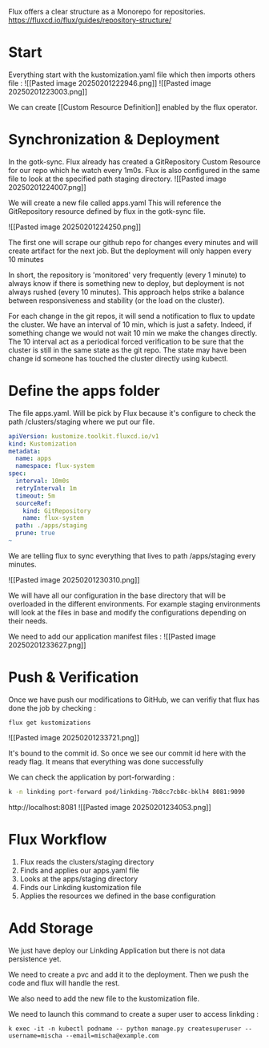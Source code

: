 Flux offers a clear structure as a Monorepo for repositories.
https://fluxcd.io/flux/guides/repository-structure/

# Start
Everything start with the kustomization.yaml file which then imports others file :
![[Pasted image 20250201222946.png]]
![[Pasted image 20250201223003.png]]



We can create [[Custom Resource Definition]] enabled by the flux operator.

# Synchronization & Deployment

In the gotk-sync. Flux already has created a GitRepository Custom Resource for our repo which he watch every 1m0s.
Flux is also configured in the same file to look at the specified path staging directory.
![[Pasted image 20250201224007.png]]

We will create a new file called apps.yaml This will reference the GitRepository resource defined by flux in the gotk-sync file.

![[Pasted image 20250201224250.png]]

The first one will scrape our github repo for changes every minutes and will create artifact for the next job.
But the deployment will only happen every 10 minutes

In short, the repository is 'monitored' very frequently (every 1 minute) to always know if there is something new to deploy, but deployment is not always rushed (every 10 minutes). This approach helps strike a balance between responsiveness and stability (or the load on the cluster).

For each change in the git repos, it will send a notification to flux to update the cluster. 
We have an interval of 10 min, which is just a safety. Indeed, if something change we would not wait 10 min we make the changes directly. The 10 interval act as a periodical forced verification to be sure that the cluster is still in the same state as the git repo. The state may have been change id someone has touched the cluster directly using kubectl.

# Define the apps folder
The file apps.yaml. Will be pick by Flux because it's configure to check the path /clusters/staging where we put our file.

``` yaml
apiVersion: kustomize.toolkit.fluxcd.io/v1
kind: Kustomization
metadata:
  name: apps
  namespace: flux-system
spec:
  interval: 10m0s
  retryInterval: 1m
  timeout: 5m
  sourceRef:
    kind: GitRepository
    name: flux-system
  path: ./apps/staging
  prune: true
~                                
```

We are telling flux to sync everything that lives to path /apps/staging every minutes.

![[Pasted image 20250201230310.png]]

We will have all our configuration in the base directory that will be overloaded in the different environments. 
For example staging environments will look at the files in base and modify the configurations depending on their needs.

We need to add our application manifest files : 
![[Pasted image 20250201233627.png]]

# Push & Verification

Once we have push our modifications to GitHub, we can verifiy that flux has done the job by checking : 
```
flux get kustomizations
```
![[Pasted image 20250201233721.png]]

It's bound to the commit id. So once we see our commit id here with the ready flag. It means that everything was done successfully

We can check the application by port-forwarding : 
``` bash
k -n linkding port-forward pod/linkding-7b8cc7cb8c-bklh4 8081:9090
```

http://localhost:8081
![[Pasted image 20250201234053.png]]

# Flux Workflow
1. Flux reads the clusters/staging directory
2. Finds and applies our apps.yaml file
3. Looks at the apps/staging directory
4. Finds our Linkding kustomization file
5. Applies the resources we defined in the base configuration

# Add Storage
We just have deploy our Linkding Application but there is not data persistence yet. 

We need to create a pvc and add it to the deployment. Then we push the code and flux will handle the rest.

We also need to add the new file to the kustomization file.

We need to launch this command to create a super user to access linkding : 
```
k exec -it -n kubectl podname -- python manage.py createsuperuser --username=mischa --email=mischa@example.com
```